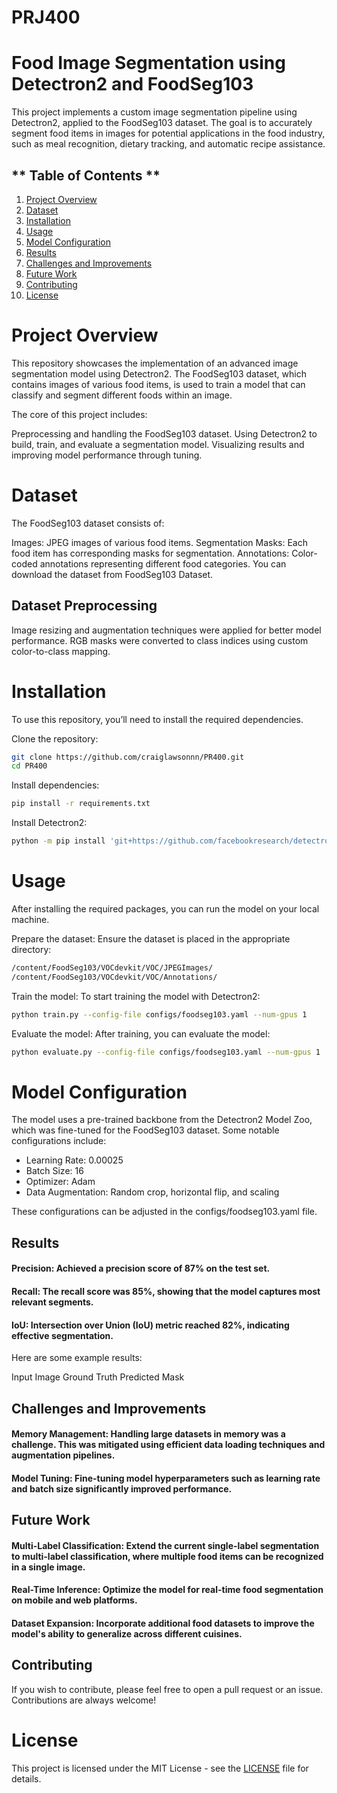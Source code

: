 # PRJ400
# Food Image Segmentation using Detectron2 and FoodSeg103
This project implements a custom image segmentation pipeline using Detectron2, applied to the FoodSeg103 dataset. The goal is to accurately segment food items in images for potential applications in the food industry, such as meal recognition, dietary tracking, and automatic recipe assistance.

## ** Table of Contents **
1. [Project Overview](#project-overview)
2. [Dataset](#dataset)
3. [Installation](#installation)
4. [Usage](#usage)
5. [Model Configuration](#model-configuration)
6. [Results](#results)
7. [Challenges and Improvements](#challenges-and-improvements)
8. [Future Work](#future-work)
9. [Contributing](#contributing)
10. [License](#license)

# **Project Overview**
This repository showcases the implementation of an advanced image segmentation model using Detectron2. The FoodSeg103 dataset, which contains images of various food items, is used to train a model that can classify and segment different foods within an image.

The core of this project includes:

Preprocessing and handling the FoodSeg103 dataset.
Using Detectron2 to build, train, and evaluate a segmentation model.
Visualizing results and improving model performance through tuning.

# Dataset
The FoodSeg103 dataset consists of:

Images: JPEG images of various food items.
Segmentation Masks: Each food item has corresponding masks for segmentation.
Annotations: Color-coded annotations representing different food categories.
You can download the dataset from FoodSeg103 Dataset.

## Dataset Preprocessing
Image resizing and augmentation techniques were applied for better model performance.
RGB masks were converted to class indices using custom color-to-class mapping.
# Installation
To use this repository, you’ll need to install the required dependencies.

Clone the repository:

```bash
git clone https://github.com/craiglawsonnn/PR400.git
cd PR400
```
Install dependencies:
```bash
pip install -r requirements.txt
```
Install Detectron2:
```bash
python -m pip install 'git+https://github.com/facebookresearch/detectron2.git'
```
# Usage
After installing the required packages, you can run the model on your local machine.

Prepare the dataset: Ensure the dataset is placed in the appropriate directory:

```bash
/content/FoodSeg103/VOCdevkit/VOC/JPEGImages/
/content/FoodSeg103/VOCdevkit/VOC/Annotations/
```
Train the model: To start training the model with Detectron2:
```bash
python train.py --config-file configs/foodseg103.yaml --num-gpus 1
```
Evaluate the model: After training, you can evaluate the model:
```bash
python evaluate.py --config-file configs/foodseg103.yaml --num-gpus 1
```
# Model Configuration
The model uses a pre-trained backbone from the Detectron2 Model Zoo, which was fine-tuned for the FoodSeg103 dataset. Some notable configurations include:
- Learning Rate: 0.00025
- Batch Size: 16
- Optimizer: Adam
- Data Augmentation: Random crop, horizontal flip, and scaling

These configurations can be adjusted in the configs/foodseg103.yaml file.

## Results
#### Precision: Achieved a precision score of 87% on the test set.
#### Recall: The recall score was 85%, showing that the model captures most relevant segments.
#### IoU: Intersection over Union (IoU) metric reached 82%, indicating effective segmentation.
Here are some example results:

Input Image	Ground Truth	Predicted Mask
## Challenges and Improvements
#### Memory Management: Handling large datasets in memory was a challenge. This was mitigated using efficient data loading techniques and augmentation pipelines.
#### Model Tuning: Fine-tuning model hyperparameters such as learning rate and batch size significantly improved performance.
## Future Work
#### Multi-Label Classification: Extend the current single-label segmentation to multi-label classification, where multiple food items can be recognized in a single image.
#### Real-Time Inference: Optimize the model for real-time food segmentation on mobile and web platforms.
#### Dataset Expansion: Incorporate additional food datasets to improve the model's ability to generalize across different cuisines.

## Contributing
If you wish to contribute, please feel free to open a pull request or an issue. Contributions are always welcome!

# License
This project is licensed under the MIT License - see the [LICENSE](./LICENSE) file for details.
